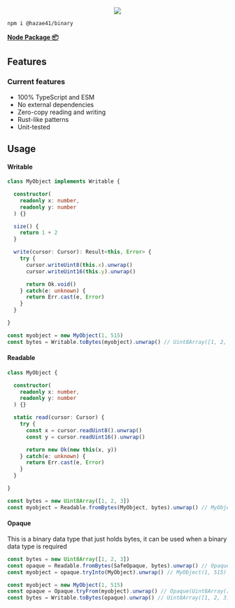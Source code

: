<div align="center">
<img src="https://user-images.githubusercontent.com/4405263/219944821-62f41f78-522b-4d10-92fb-923ae6c36602.png" />
</div>

```bash
npm i @hazae41/binary
```

[**Node Package 📦**](https://www.npmjs.com/package/@hazae41/binary)

## Features

### Current features
- 100% TypeScript and ESM
- No external dependencies
- Zero-copy reading and writing
- Rust-like patterns
- Unit-tested

## Usage

#### Writable

```typescript
class MyObject implements Writable {

  constructor(
    readonly x: number,
    readonly y: number
  ) {}

  size() {
    return 1 + 2
  }

  write(cursor: Cursor): Result<this, Error> {
    try {
      cursor.writeUint8(this.x).unwrap()
      cursor.writeUint16(this.y).unwrap()

      return Ok.void()
    } catch(e: unknown) {
      return Err.cast(e, Error)
    }
  }

}
```

```typescript
const myobject = new MyObject(1, 515)
const bytes = Writable.toBytes(myobject).unwrap() // Uint8Array([1, 2, 3])
```

#### Readable

```typescript
class MyObject {

  constructor(
    readonly x: number,
    readonly y: number
  ) {}

  static read(cursor: Cursor) {
    try {
      const x = cursor.readUint8().unwrap()
      const y = cursor.readUint16().unwrap()

      return new Ok(new this(x, y))
    } catch(e: unknown) {
      return Err.cast(e, Error)
    }
  }

}
```

```typescript
const bytes = new Uint8Array([1, 2, 3])
const myobject = Readable.fromBytes(MyObject, bytes).unwrap() // MyObject(1, 515)
```

#### Opaque

This is a binary data type that just holds bytes, it can be used when a binary data type is required

```typescript
const bytes = new Uint8Array([1, 2, 3])
const opaque = Readable.fromBytes(SafeOpaque, bytes).unwrap() // Opaque(Uint8Array([1, 2, 3]))
const myobject = opaque.tryInto(MyObject).unwrap() // MyObject(1, 515)
```

```typescript
const myobject = new MyObject(1, 515)
const opaque = Opaque.tryFrom(myobject).unwrap() // Opaque(Uint8Array([1, 2, 3]))
const bytes = Writable.toBytes(opaque).unwrap() // Uint8Array([1, 2, 3])
```
